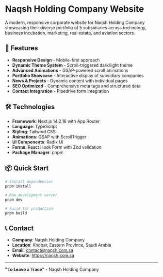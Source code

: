 # Naqsh Holding Company Website

A modern, responsive corporate website for Naqsh Holding Company showcasing their diverse portfolio of 5 subsidiaries across technology, business incubation, marketing, real estate, and aviation sectors.

## 🚀 Features

- **Responsive Design** - Mobile-first approach
- **Dynamic Theme System** - Scroll-triggered dark/light theme
- **Advanced Animations** - GSAP-powered scroll animations
- **Portfolio Showcase** - Interactive display of subsidiary companies
- **News & Projects** - Dynamic content with individual pages
- **SEO Optimized** - Comprehensive meta tags and structured data
- **Contact Integration** - Pipedrive form integration

## 🛠️ Technologies

- **Framework**: Next.js 14.2.16 with App Router
- **Language**: TypeScript
- **Styling**: Tailwind CSS
- **Animations**: GSAP with ScrollTrigger
- **UI Components**: Radix UI
- **Forms**: React Hook Form with Zod validation
- **Package Manager**: pnpm

## 📦 Quick Start

```bash
# Install dependencies
pnpm install

# Run development server
pnpm dev

# Build for production
pnpm build
```

## 📞 Contact

- **Company**: Naqsh Holding Company
- **Location**: Khobar, Eastern Province, Saudi Arabia
- **Email**: contact@naqsh.com.sa
- **Website**: https://naqsh.com.sa

---

**"To Leave a Trace"** - Naqsh Holding Company 
